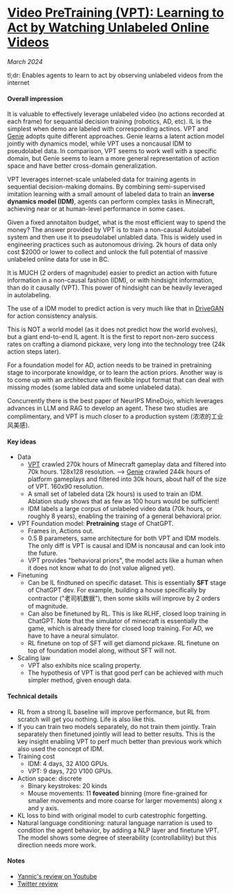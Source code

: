 # [Video PreTraining (VPT): Learning to Act by Watching Unlabeled Online Videos](https://arxiv.org/abs/2206.11795)

_March 2024_

tl;dr: Enables agents to learn to act by observing unlabeled videos from the internet

#### Overall impression
It is valuable to effectively leverage unlabeled video (no actions recorded at each frame) for sequantial decision training (robotics, AD, etc). IL is the simplest when demo are labeled with corresponding actinos. VPT and [Genie](genie.md) adopts quite different approaches. Genie learns a latent action model jointly with dynamics model, while VPT uses a noncausal IDM to pseudolabel data. In comparison, VPT seems to work well with a specific domain, but Genie seems to learn a more general representation of action space and have better cross-domain generalization.

VPT leverages internet-scale unlabeled data for training agents in sequential decision-making domains. By combining semi-supervised imitation learning with a small amount of labeled data to train an **inverse dynamics model (IDM)**, agents can perform complex tasks in Minecraft, achieving near or at human-level performance in some cases. 

Given a fixed annotaiton budget, what is the most efficient way to spend the money? The answer provided by VPT is to train a non-causal Autolabel system and then use it to pseudolabel unlabled data. This is widely used in engineering practices such as autonomous driving. 2k hours of data only cost $2000 or lower to collect and unlock the full potential of massive unlabeled online data for use in BC.

It is MUCH (2 orders of magnitude) easier to predict an action with future information in a non-causal fashion (IDM), or with hindsight information, than do it causally (VPT). This power of hindsight can be heavily leveraged in autolabeling.

The use of a IDM model to predict action is very much like that in [DriveGAN](drive_gan.md) for action consistency analysis. 

This is NOT a world model (as it does not predict how the world evolves), but a giant end-to-end IL agent. It is the first to report non-zero success rates on crafting a diamond pickaxe, very long into the technology tree (24k action steps later).

For a foundation model for AD, action needs to be trained in pretraining stage to incorporate knowldge, or to learn the action priors. Another way is to come up with an architecture with flexible input format that can deal with missing modes (some labled data and some unlabeled data).

Concurrently there is the best paper of NeurIPS MineDojo, which leverages advances in LLM and RAG to develop an agent. These two studies are complimentary, and VPT is much closer to a production system (浓浓的工业风美感).


#### Key ideas
- Data 
	- [VPT](vpt.md) crawled 270k hours of Minecraft gameplay data and filtered into 70k hours. 128x128 resolution. --> [Genie](genie.md) crawled 244k hours of platform gameplays and filtered into 30k hours, about half of the size of VPT. 160x90 resolution.
	- A small set of labeled data (2k hours) is used to train an IDM. Ablation study shows that as few as 100 hours would be sufficient!
	- IDM labels a large corpus of unlabeled video data (70k hours, or roughly 8 years), enabling the training of a general behavioral prior.
- VPT Foundation model: **Pretraining** stage of ChatGPT.
	- Frames in, Actions out. 
	- 0.5 B parameters, same architecture for both VPT and IDM models. The only diff is VPT is causal and IDM is noncausal and can look into the future.
	- VPT provides "behavioral priors", the model acts like a human when it does not know what to do (not value aligned yet).
- Finetuning
	- Can be IL findtuned on specific dataset. This is essentially **SFT** stage of ChatGPT dev. For example, building a house specifically by contractor ("老司机数据"), then some skills will improve by 2 orders of magnitude. 
	- Can also be finetuned by RL. This is like RLHF, closed loop training in ChatGPT. Note that the simulator of minecraft is essentially the game, which is already there for closed loop training. For AD, we have to have a neural simulator.
	- RL finetune on top of SFT will get diamond pickaxe. RL finetune on top of foundation model along, without SFT will not.
- Scaling law
	- VPT also exhibits nice scaling property.
	- The hypothesis of VPT is that good perf can be achieved with much simpler method, given enough data.

#### Technical details
- RL from a strong IL baseline will improve performance, but RL from scratch will get you nothing. Life is also like this.
- If you can train two models separately, do not train them jointly. Train separately then finetuned jointly will lead to better results. This is the key insight enabling VPT to perf much better than previous work which also used the concept of IDM.
- Training cost
	- IDM: 4 days, 32 A100 GPUs.
	- VPT: 9 days, 720 V100 GPUs.
- Action space: discrete
	- Binary keystrokes: 20 kinds
	- Mouse movements: 11 **foveated** binning (more fine-grained for smaller movements and more coarse for larger movements) along x and y axis.
- KL loss to bind with original model to curb catestrophic forgetting.
- Natural language conditioning: natural language narration is used to condition the agent behavior, by adding a NLP layer and finetune VPT. The model shows some degree of steerability (controllability) but this direction needs more work.

#### Notes
- [Yannic's review on Youtube](https://www.youtube.com/watch?v=oz5yZc9ULAc)
- [Twitter review](https://twitter.com/jeffclune/status/1540002278366621696?s=20)